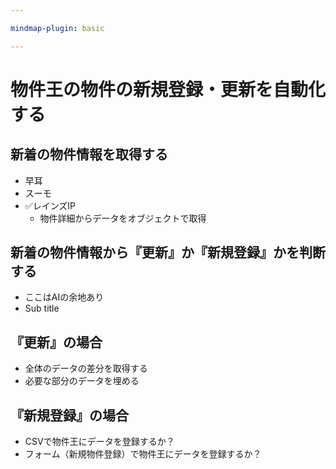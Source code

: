 ```yaml
---

mindmap-plugin: basic

---
```


# 物件王の物件の新規登録・更新を自動化する

## 新着の物件情報を取得する
- 早耳
- スーモ
- ✅レインズIP
	- 物件詳細からデータをオブジェクトで取得

## 新着の物件情報から『更新』か『新規登録』かを判断する
- ここはAIの余地あり
- Sub title

## 『更新』の場合
- 全体のデータの差分を取得する
- 必要な部分のデータを埋める

## 『新規登録』の場合
- CSVで物件王にデータを登録するか？
- フォーム（新規物件登録）で物件王にデータを登録するか？